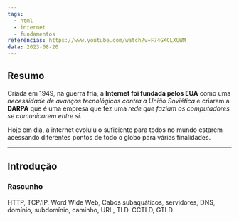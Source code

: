 ```yaml
---
tags:
  - html
  - internet
  - fundamentos
referências: https://www.youtube.com/watch?v=F74GKCLXUWM
data: 2023-08-20
---
```

## Resumo

Criada em 1949, na guerra fria, a **Internet foi fundada pelos EUA** como uma *necessidade de avanços tecnológicos contra a União Soviética* e criaram a **DARPA** que é uma empresa que fez uma *rede que faziam os computadores se comunicarem entre si*.

Hoje em dia, a internet evoluiu o suficiente para todos no mundo estarem acessando diferentes pontos de todo o globo para várias finalidades.

---
## Introdução


### Rascunho
HTTP, TCP/IP, Word Wide Web, Cabos subaquáticos, servidores, DNS, domínio, subdomínio, caminho, URL, TLD. CCTLD, GTLD
